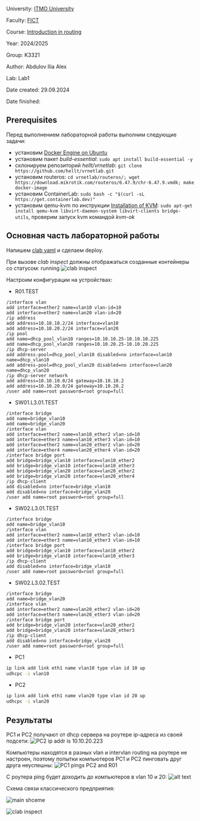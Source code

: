 University: [ITMO University](https://itmo.ru/ru/)

Faculty: [FICT](https://fict.itmo.ru)

Course: [Introduction in routing](https://github.com/itmo-ict-faculty/introduction-in-routing)

Year: 2024/2025

Group: K3321

Author: Abdulov Ilia Alex

Lab: Lab1

Date created: 29.09.2024

Date finished: 

## Prerequisites

Перед выполнением лабораторной работы выполним следующие задачи:
- установим [Docker Engine on Ubuntu](https://docs.docker.com/engine/install/ubuntu/)
- установим пакет *build-essential*: ```sudo apt install build-essential -y```
- склонируем репозиторий *hellt/vrnetlab*: ```git clone https://github.com/hellt/vrnetlab.git```
- установим routeros: ```cd vrnetlab/routeros/; wget https://download.mikrotik.com/routeros/6.47.9/chr-6.47.9.vmdk; make docker-image```
- установим ContainerLab: ```sudo bash -c "$(curl -sL https://get.containerlab.dev)"```
- установим qemu-kvm по инструкции [Installation of KVM](https://help.ubuntu.com/community/KVM/Installation): ```sudo apt-get install qemu-kvm libvirt-daemon-system libvirt-clients bridge-utils```, проверим запуск kvm командой *kvm-ok*

## Основная часть лабораторной работы

Напишем [clab yaml](assets/networklab.clab.yaml) и сделаем deploy.

При вызове *clab inspect* должны отображаться созданные контейнеры со статусом: running
![clab inspect](image-inspect.png)

Настроим конфигурации на устройствах:

- R01.TEST

```mikrotik
/interface vlan
add interface=ether2 name=vlan10 vlan-id=10
add interface=ether2 name=vlan20 vlan-id=20
/ip address
add address=10.10.10.2/24 interface=vlan10 
add address=10.10.20.2/24 interface=vlan20
/ip pool
add name=dhcp_pool_vlan10 ranges=10.10.10.25-10.10.10.225
add name=dhcp_pool_vlan20 ranges=10.10.20.25-10.10.20.225
/ip dhcp-server
add address-pool=dhcp_pool_vlan10 disabled=no interface=vlan10 name=dhcp_vlan10
add address-pool=dhcp_pool_vlan20 disabled=no interface=vlan20 name=dhcp_vlan20
/ip dhcp-server network
add address=10.10.10.0/24 gateway=10.10.10.2
add address=10.10.20.0/24 gateway=10.10.20.2
/user add name=root password=root group=full
```

- SW01.L3.01.TEST

```mikrotik
/interface bridge
add name=bridge_vlan10
add name=bridge_vlan20
/interface vlan
add interface=ether2 name=vlan10_ether2 vlan-id=10
add interface=ether3 name=vlan10_ether3 vlan-id=10
add interface=ether2 name=vlan20_ether2 vlan-id=20
add interface=ether4 name=vlan20_ether4 vlan-id=20
/interface bridge port
add bridge=bridge_vlan10 interface=vlan10_ether2
add bridge=bridge_vlan10 interface=vlan10_ether3
add bridge=bridge_vlan20 interface=vlan20_ether2
add bridge=bridge_vlan20 interface=vlan20_ether4
/ip dhcp-client
add disabled=no interface=bridge_vlan10
add disabled=no interface=bridge_vlan20
/user add name=root password=root group=full
```

- SW02.L3.01.TEST

```mikrotik
/interface bridge
add name=bridge_vlan10
/interface vlan
add interface=ether2 name=vlan10_ether2 vlan-id=10
add interface=ether3 name=vlan10_ether3 vlan-id=10
/interface bridge port
add bridge=bridge_vlan10 interface=vlan10_ether2
add bridge=bridge_vlan10 interface=vlan10_ether3
/ip dhcp-client
add disabled=no interface=bridge_vlan10
/user add name=root password=root group=full
```

- SW02.L3.02.TEST

```mikrotik
/interface bridge
add name=bridge_vlan20
/interface vlan
add interface=ether2 name=vlan20_ether2 vlan-id=20
add interface=ether3 name=vlan20_ether3 vlan-id=20
/interface bridge port
add bridge=bridge_vlan20 interface=vlan20_ether2
add bridge=bridge_vlan20 interface=vlan20_ether3
/ip dhcp-client
add disabled=no interface=bridge_vlan20
/user add name=root password=root group=full
```

- PC1

```sh
ip link add link eth1 name vlan10 type vlan id 10 up
udhcpc -i vlan10
```

- PC2

```sh
ip link add link eth1 name vlan20 type vlan id 20 up
udhcpc -i vlan20
```

## Результаты

PC1 и PC2 получают от dhcp сервера на роутере ip-адреса из своей подсети:
![PC2 ip addr is 10.10.20.223](assets/image-dhcp.png)

Компьютеры находятся в разных vlan и intervlan routing на роутере не настроен, поэтому попытки компьютеров PC1 и PC2 пинговать друг друга неуспешны: ![PC1 pings PC2 and R01](assets/image-ping.png)

С роутера ping будет доходить до компьютеров в vlan 10 и 20:
![alt text](assets/image-router.png)

Схема связи классического предприятия:

![main shceme](assets/image-lab1-new.png)

![clab inspect](assets/image-graph.png)
